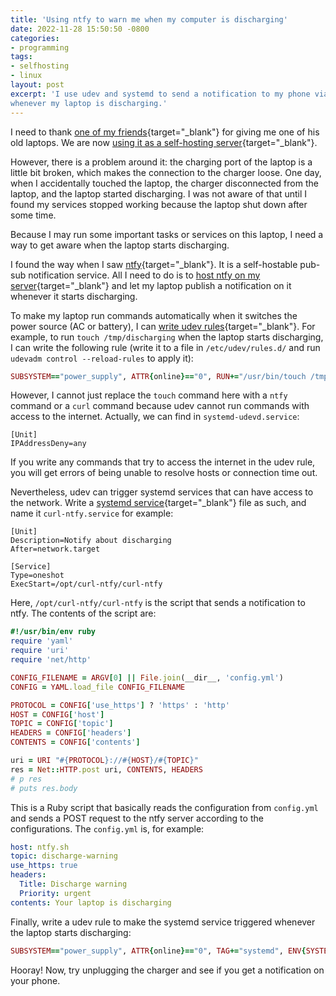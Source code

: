 ```yaml
---
title: 'Using ntfy to warn me when my computer is discharging'
date: 2022-11-28 15:50:50 -0800
categories:
- programming
tags:
- selfhosting
- linux
layout: post
excerpt: 'I use udev and systemd to send a notification to my phone via ntfy automatically
whenever my laptop is discharging.'
---
```

I need to thank [one of my friends](https://orashshi.github.io){target="_blank"}
for giving me one of his old laptops.
We are now [using it as a self-hosting server](https://reddit.com/y5a1k0){target="_blank"}.

However, there is a problem around it:
the charging port of the laptop is a little bit broken,
which makes the connection to the charger loose.
One day, when I accidentally touched the laptop,
the charger disconnected from the laptop, and the laptop started discharging.
I was not aware of that until I found my services stopped working because the laptop shut down after some time.

Because I may run some important tasks or services on this laptop,
I need a way to get aware when the laptop starts discharging.

I found the way when I saw [ntfy](https://ntfy.sh){target="_blank"}.
It is a self-hostable pub-sub notification service.
All I need to do is to [host ntfy on my server](https://docs.ntfy.sh/install){target="_blank"}
and let my laptop publish a notification on it whenever it starts discharging.

To make my laptop run commands automatically when it switches the power source (AC or battery),
I can [write udev rules](http://www.reactivated.net/writing_udev_rules.html){target="_blank"}.
For example, to run `touch /tmp/discharging` when the laptop starts discharging, I can write the following rule
(write it to a file in `/etc/udev/rules.d/` and run `udevadm control --reload-rules` to apply it):

```ruby
SUBSYSTEM=="power_supply", ATTR{online}=="0", RUN+="/usr/bin/touch /tmp/discharging"
```

However, I cannot just replace the `touch` command here with a `ntfy` command or a `curl` command
because udev cannot run commands with access to the internet.
Actually, we can find in `systemd-udevd.service`:

```systemd
[Unit]
IPAddressDeny=any
```

If you write any commands that try to access the internet in the udev rule,
you will get errors of being unable to resolve hosts or connection time out.

Nevertheless, udev can trigger systemd services that can have access to the network. Write a
[systemd service](https://www.freedesktop.org/software/systemd/man/systemd.service.html){target="_blank"}
file as such, and name it `curl-ntfy.service` for example:

```systemd
[Unit]
Description=Notify about discharging
After=network.target

[Service]
Type=oneshot
ExecStart=/opt/curl-ntfy/curl-ntfy
```

Here, `/opt/curl-ntfy/curl-ntfy` is the script that sends a notification to ntfy.
The contents of the script are:

```ruby
#!/usr/bin/env ruby
require 'yaml'
require 'uri'
require 'net/http'

CONFIG_FILENAME = ARGV[0] || File.join(__dir__, 'config.yml')
CONFIG = YAML.load_file CONFIG_FILENAME

PROTOCOL = CONFIG['use_https'] ? 'https' : 'http'
HOST = CONFIG['host']
TOPIC = CONFIG['topic']
HEADERS = CONFIG['headers']
CONTENTS = CONFIG['contents']

uri = URI "#{PROTOCOL}://#{HOST}/#{TOPIC}"
res = Net::HTTP.post uri, CONTENTS, HEADERS
# p res
# puts res.body
```

This is a Ruby script that basically reads the configuration from `config.yml`
and sends a POST request to the ntfy server according to the configurations.
The `config.yml` is, for example:

```yaml
host: ntfy.sh
topic: discharge-warning
use_https: true
headers:
  Title: Discharge warning
  Priority: urgent
contents: Your laptop is discharging
```

Finally, write a udev rule to make the systemd service triggered whenever the laptop starts discharging:

```ruby
SUBSYSTEM=="power_supply", ATTR{online}=="0", TAG+="systemd", ENV{SYSTEMD_WANTS}="curl-ntfy.service"
```

Hooray! Now, try unplugging the charger and see if you get a notification on your phone.
